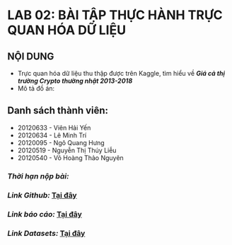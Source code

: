 # LAB 02: BÀI TẬP THỰC HÀNH TRỰC QUAN HÓA DỮ LIỆU
## NỘI DUNG
- Trực quan hóa dữ liệu thu thập được trên Kaggle, tìm hiểu về ***Giá cả thị trường Crypto thường nhật 2013-2018***
- Mô tả đồ án: 
## Danh sách thành viên: 
- 20120633 - Viên Hải Yến
- 20120634 - Lê Minh Trí
- 20120095 - Ngô Quang Hưng
- 20120519 - Nguyễn Thị Thúy Liễu
- 20120540 - Võ Hoàng Thảo Nguyên

### *Thời hạn nộp bài:* 
### *Link Github:* [Tại đây](https://github.com/VienHaiYen/Every-Cryptocurrency-Daily)
### *Link báo cáo:* [Tại đây](https://studenthcmusedu-my.sharepoint.com/:w:/r/personal/20120633_student_hcmus_edu_vn/_layouts/15/Doc.aspx?sourcedoc=%7BDC74705B-2AE1-428D-8BCF-2DC84D77D7AD%7D&file=Report.docx&action=default&mobileredirect=true)
### *Link Datasets:* [Tại đây](https://www.kaggle.com/datasets/jessevent/all-crypto-currencies?fbclid=IwAR1ClYMb9dVjpBwOPuqJfWkRf5gLsukrWscsuV_okKL4X6Q9e7JkjcGtdQ8)
